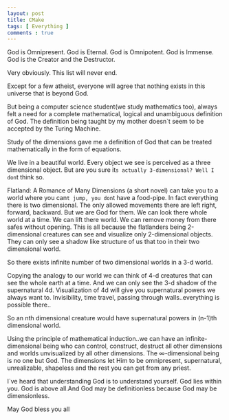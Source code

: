 ```yaml
---
layout: post
title: CMake 
tags: [ Everything ]
comments : true
---
```


God is Omnipresent.
God is Eternal.
God is Omnipotent.
God is Immense.
God is the Creator and the Destructor.

Very obviously. This list will never end.

Except for a few atheist, everyone will agree that nothing exists in this universe that is beyond God.

But being a computer science student(we study mathematics too), always felt a need for a complete mathematical, logical and unambiguous definition of God. The definition being taught by my mother doesn`t seem to be accepted by the Turing Machine.

Study of the dimensions gave me a definition of God that can be treated mathematically in the form of equations.

We live in a beautiful world. Every object we see is perceived as a three dimensional object. But are you sure it`s actually 3-dimensional? Well I don`t think so.

Flatland: A Romance of Many Dimensions (a short novel) can take you to a world where you can`t jump, you don`t have a food-pipe. In fact everything there is two dimensional. The only allowed movements there are left right, forward, backward. But we are God for them. We can look there whole world at a time. We can lift there world. We can remove money from there safes without opening. This is all because the flatlanders being 2-dimensional creatures can see and visualize only 2-dimensional objects. They can only see a shadow like structure of us that too in their two dimensional world.

So there exists infinite number of two dimensional worlds in a 3-d world.

Copying the analogy to our world we can think of 4-d creatures that can see the whole earth at a time. And we can only see the 3-d shadow of the supernatural 4d. Visualization of 4d will give you supernatural powers we always want to. Invisibility, time travel, passing through walls..everything is possible there..

So an nth dimensional creature would have supernatural powers in (n-1)th dimensional world.

Using the principle of mathematical induction..we can have an infinite-dimensional being who can control, construct, destruct all other dimensions and worlds unvisualized by all other dimensions. The ∞-dimensional being is no one but God. The dimensions let Him to be omnipresent, supernatural, unrealizable, shapeless and the rest you can get from any priest.

I`ve heard that understanding God is to understand yourself. God lies within you. God is above all.And God may be definitionless because God may be dimensionless.

May God bless you all
